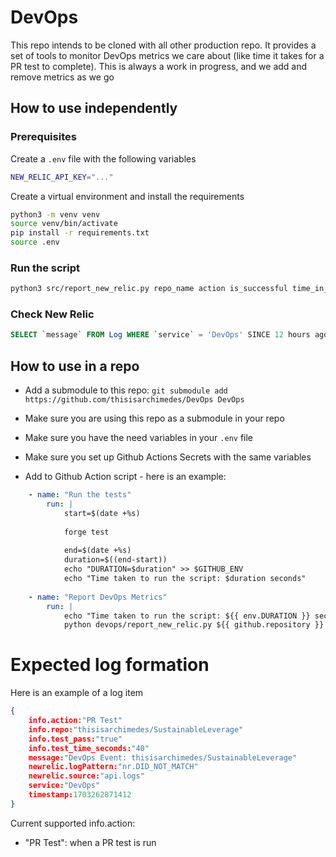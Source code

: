 # DevOps

This repo intends to be cloned with all other production repo. It provides a set of tools to monitor DevOps metrics we care about (like time it takes for a PR test to complete). This is always a work in progress, and we add and remove metrics as we go

## How to use independently

### Prerequisites

Create a `.env` file with the following variables

```bash
NEW_RELIC_API_KEY="..."
```

Create a virtual environment and install the requirements

```bash
python3 -m venv venv
source venv/bin/activate
pip install -r requirements.txt
source .env
```

### Run the script

```bash
python3 src/report_new_relic.py repo_name action is_successful time_in_seconds
```

### Check New Relic

```SQL
SELECT `message` FROM Log WHERE `service` = 'DevOps' SINCE 12 hours ago
```

## How to use in a repo

- Add a submodule to this repo: `git submodule add https://github.com/thisisarchimedes/DevOps DevOps`

- Make sure you are using this repo as a submodule in your repo
- Make sure you have the need variables in your `.env` file
- Make sure you set up Github Actions Secrets with the same variables
- Add to Github Action script - here is an example:

```yaml
    - name: "Run the tests"
        run: |
            start=$(date +%s)
            
            forge test
            
            end=$(date +%s)
            duration=$((end-start))
            echo "DURATION=$duration" >> $GITHUB_ENV
            echo "Time taken to run the script: $duration seconds"
                
    - name: "Report DevOps Metrics"
        run: |
            echo "Time taken to run the script: ${{ env.DURATION }} seconds"
            python devops/report_new_relic.py ${{ github.repository }} "PR Test" "true" ${{ env.DURATION }}
```

# Expected log formation

Here is an example of a log item
```json
{
    info.action:"PR Test"
    info.repo:"thisisarchimedes/SustainableLeverage"
    info.test_pass:"true"
    info.test_time_seconds:"40"
    message:"DevOps Event: thisisarchimedes/SustainableLeverage"
    newrelic.logPattern:"nr.DID_NOT_MATCH"
    newrelic.source:"api.logs"
    service:"DevOps"
    timestamp:1703262871412
}
```

Current supported info.action:
- "PR Test": when a PR test is run